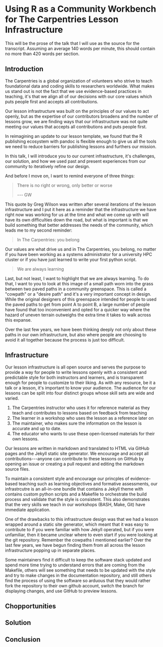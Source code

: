 # Using R as a Community Workbench for The Carpentries Lesson Infrastructure

This will be the prose of the talk that I will use as the source for the
transcript. Assuming an average 140 words per minute, this should contain no
more than 420 words per section. 

## Introduction

The Carpentries is a global organization of volunteers who strive to teach 
foundational data and coding skills to researchers worldwide. What makes us
stand out is not the fact that we use evidence-based practices in teaching, it's
that we align all of our decisions with our core values which puts people first
and accepts all contributions. 

Our lesson infrastructure was built on the principles of our values to act 
openly, but as the expertise of our contributors broadens and the number of
lessons grow, we are finding ways that our infrastructure was not quite meeting
our values that accepts all contributions and puts people first.

In reimagining an update to our lesson template, we found that the R publishing
ecosystem with pandoc is flexible enough to give us all the tools we need to 
reduce barriers for publishing lessons and furthers our mission. 

In this talk, I will introduce you to our current infrastructure, it's
challenges, our solution, and how we used past and present experiences from our
community to iteratively refine our design. 

And before I move on, I want to remind everyone of three things:

> There is no right or wrong, only better or worse 
> 
> --- GW

This quote by Greg Wilson was written after several iterations of the lesson
infrastructure and I put it here as a reminder that the infrastructure we have
right now was working for us at the time and what we come up with will have its
own difficulties down the road, but what is important is that we build something
that better addresses the needs of the community, which leads me to my second
reminder:

> In The Carpentries: you belong

Our values are what drive us and in The Carpentries, you belong, no matter if
you have been working as a systems administrator for a university HPC cluster or
if you have just learned to write your first python script.

> We are always learning

Last, but not least, I want to highlight that we are always learning. To do 
that, I want to you to look at this image of a small path worn into the grass
between two paved paths in a community greenspace. This is called a "cowpath" or
a "desire path" and it's a very important concept in design. While the original
designers of this greenspace intended for people to used the paved paths to get
from point A to point B, a large number of people have found that too 
inconvenient and opted for a quicker way where the hazard of uneven terrain
outweighs the extra time it takes to walk across this expanse.

Over the last few years, we have been thinking deeply not only about these paths
in our own infrastructure, but also where people are choosing to avoid it all
together because the process is just too difficult. 

## Infrastructure

Our lesson infrastructure is all open source and serves the purpose to provide
a way for people to write lessons openly with a consistent and predictable
style for both instructors and learners, and is transparent enough for people
to customize to their liking. As with any resource, be it a talk or a lesson,
it's important to know your audience. The audience for our lessons can be split
into four distinct groups whose skill sets are wide and varied.

1. The Carpentries instructor who uses it for reference material as they teach
   and contributes to lessons based on feedback from teaching
2. The learner in a workshop who uses the lesson as a reference later on
3. The maintainer, who makes sure the information on the lesson is accurate and
   up to date.
4. The educator who wants to use these open-licensed materials for their own
   lessons.

Our lessons are written in markdown and translated to HTML via GitHub pages and
the Jekyll static site generator. We encourage and accept all 
contributions---anyone can contribute to these lessons on GitHub by opening an
issue or creating a pull request and editing the markdown source files. 

To maintain a consistent style and encourage our princples of evidence-based 
teaching such as learning objectives and formative assessments, our
infrastrcutre is an all-in-one bundle that contains a Jekyll theme with
contains custom python scripts and a Makefile to orchestrate the build process
and validate that the style is consistent. This also demonstrates that the very
skills we teach in our workshops (BASH, Make, Git) have immediate application.

One of the drawbacks to this infrastructure design was that we had a lesson
wrapped around a static site generator, which meant that it was easy to
contribute to if you were familiar with how Jekyll operated, but if you were
unfamiliar, then it became unclear where to even start if you were looking at
the git repository. Remember the cowpaths I mentioned earlier? Over the last few
years, we have begun finding them from all across the lesson infrastructure 
popping up in separate places. 

Some maintainers find it difficult to keep the software stack updated and spend
more time trying to understand errors that are coming from the Makefile, others
will see something that needs to be updated with the style and try to make
changes in the documentation repository, and still others find the process of
using the software so arduous that they would rather fork the repository to 
their own github account, switch the branch for displaying changes, and use 
GitHub to preview lessons.

## Chopportunities



## Solution

## Conclusion

